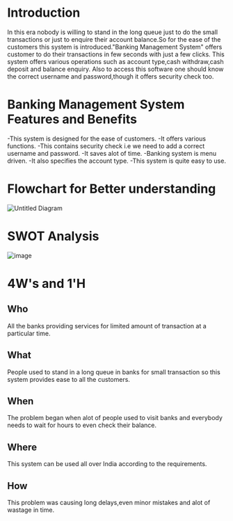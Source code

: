 # Introduction

In this era nobody is willing to stand in the long queue just to do the small transactions or just to enquire their account balance.So for the ease of the customers this system is introduced."Banking Management System" offers customer to do their transactions in few seconds with just a few clicks.
This system offers various operations such as account type,cash withdraw,cash deposit and balance enquiry.
Also to access this software one should know the correct username and password,though it offers security check too.


# Banking Management System Features and Benefits

-This system is designed for the ease of customers.
-It offers various functions.
-This contains security check i.e we need to add a correct username and password.
-It saves alot of time.
-Banking system is menu driven.
-It also specifies the account type.
-This system is quite easy to use.

# Flowchart for Better understanding

![Untitled Diagram](https://user-images.githubusercontent.com/80736939/114734675-10414180-9d62-11eb-82bb-5fad1421342e.png)

# SWOT Analysis

![image](https://user-images.githubusercontent.com/80736939/114659847-efe99680-9d11-11eb-9e23-a6932d1fec73.png)


# 4W's and 1'H

## Who
All the banks providing services for limited amount of transaction at a particular time.

## What

People used to stand in a long queue in banks for small transaction so this system provides ease to all the customers.

## When

The problem began when alot of people used to visit banks and everybody needs to wait for hours to even check their balance.

## Where

This system can be used all over India according to the requirements.

## How

This problem was causing long delays,even minor mistakes and alot of wastage in time.




